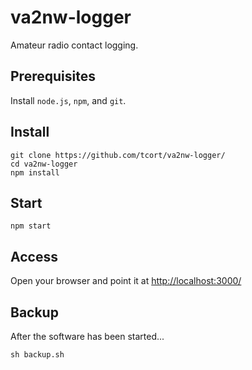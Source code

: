 # va2nw-logger

Amateur radio contact logging.

## Prerequisites

Install `node.js`, `npm`, and `git`.

## Install

```
git clone https://github.com/tcort/va2nw-logger/
cd va2nw-logger
npm install
```

## Start

```
npm start
```

## Access

Open your browser and point it at [http://localhost:3000/](http://localhost:3000/)

## Backup

After the software has been started...

```
sh backup.sh
```
